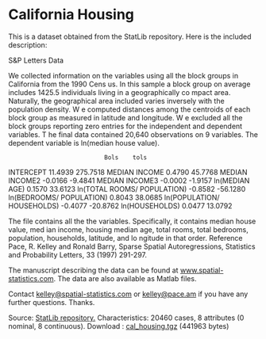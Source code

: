 # California Housing

This is a dataset obtained from the StatLib repository. Here is the included description:

S&P Letters Data

We collected information on the variables using all the block groups in California from the 1990 Cens us. In this sample a block group on average includes 1425.5 individuals living in a geographically co mpact area. Naturally, the geographical area included varies inversely with the population density. W e computed distances among the centroids of each block group as measured in latitude and longitude. W e excluded all the block groups reporting zero entries for the independent and dependent variables. T he final data contained 20,640 observations on 9 variables. The dependent variable is ln(median house value).

                               Bols    tols
INTERCEPT		       11.4939 275.7518
MEDIAN INCOME	       0.4790  45.7768
MEDIAN INCOME2	       -0.0166 -9.4841
MEDIAN INCOME3	       -0.0002 -1.9157
ln(MEDIAN AGE)	       0.1570  33.6123
ln(TOTAL ROOMS/ POPULATION)    -0.8582 -56.1280
ln(BEDROOMS/ POPULATION)       0.8043  38.0685
ln(POPULATION/ HOUSEHOLDS)     -0.4077 -20.8762
ln(HOUSEHOLDS)	       0.0477  13.0792

The file contains all the the variables. Specifically, it contains median house value, med ian income, housing median age, total rooms, total bedrooms, population, households, latitude, and lo ngitude in that order.
Reference
Pace, R. Kelley and Ronald Barry, Sparse Spatial Autoregressions, Statistics and Probability Letters, 33 (1997) 291-297.

The manuscript describing the data can be found at www.spatial-statistics.com. The data are also available as Matlab files.

Contact kelley@spatial-statistics.com or kelley@pace.am if you have any further questions. Thanks.

Source: [StatLib repository.](http://lib.stat.cmu.edu/)
Characteristics: 20460 cases, 8 attributes (0 nominal, 8 continuous).
Download : [cal_housing.tgz](https://www.dcc.fc.up.pt/~ltorgo/Regression/cal_housing.tgz) (441963 bytes)